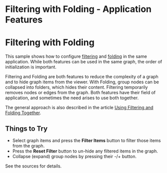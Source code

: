 <!--
 //////////////////////////////////////////////////////////////////////////////
 // @license
 // This file is part of yFiles for HTML 2.6.
 // Use is subject to license terms.
 //
 // Copyright (c) 2000-2024 by yWorks GmbH, Vor dem Kreuzberg 28,
 // 72070 Tuebingen, Germany. All rights reserved.
 //
 //////////////////////////////////////////////////////////////////////////////
-->
# Filtering with Folding - Application Features

# Filtering with Folding

This sample shows how to configure [filtering](https://docs.yworks.com/yfileshtml/#/dguide/filtering) and [folding](https://docs.yworks.com/yfileshtml/#/dguide/folding) in the same application. While both features can be used in the same graph, the order of initialization is important.

Filtering and Folding are both features to reduce the complexity of a graph and to hide graph items from the viewer. With Folding, group nodes can be collapsed into folders, which hides their content. Filtering temporarily removes nodes or edges from the graph. Both features have their field of application, and sometimes the need arises to use both together.

The general approach is also described in the article [Using Filtering and Folding Together](https://docs.yworks.com/yfileshtml/#/kb/article/693/Using_Filtering_and_Folding_Together).

## Things to Try

- Select graph items and press the **Filter Items** button to filter those items from the graph.
- Press the **Reset Filter** button to un-hide any filtered items in the graph.
- Collapse (expand) group nodes by pressing their -/+ button.

See the sources for details.
